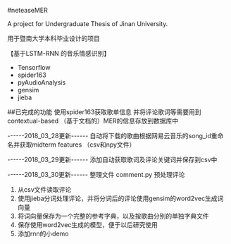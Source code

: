 #neteaseMER

A project for Undergraduate Thesis of Jinan University.

用于暨南大学本科毕业设计的项目

【基于LSTM-RNN 的音乐情感识别】

- Tensorflow
- spider163
- pyAudioAnalysis
- gensim
- jieba

##已完成的功能
使用spider163获取歌单信息 并将评论歌词等需要用到contextual-based （基于文档的）MER的信息存放到数据库中

------2018_03_28更新------
自动将下载的歌曲根据网易云音乐的song_id重命名并获取midterm features （csv和npy文件）

------2018_03_29更新------
添加自动获取歌词及评论关键词并保存到csv中

------2018_03_30更新------
整理文件
comment.py 预处理评论
1. 从csv文件读取评论
2. 使用jieba分词处理评论，并将分词后的评论使用gensim的word2vec生成词向量
3. 将词向量保存为一个完整的参考字典，以及按歌曲分别的单独字典文件
4. 保存使用word2vec生成的模型，便于以后研究使用
5. 添加rnn的小demo